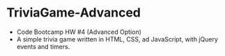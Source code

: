 # TriviaGame-Advanced
- Code Bootcamp HW #4 (Advanced Option)
- A simple trivia game written in HTML, CSS, ad JavaScript, with jQuery events and timers.